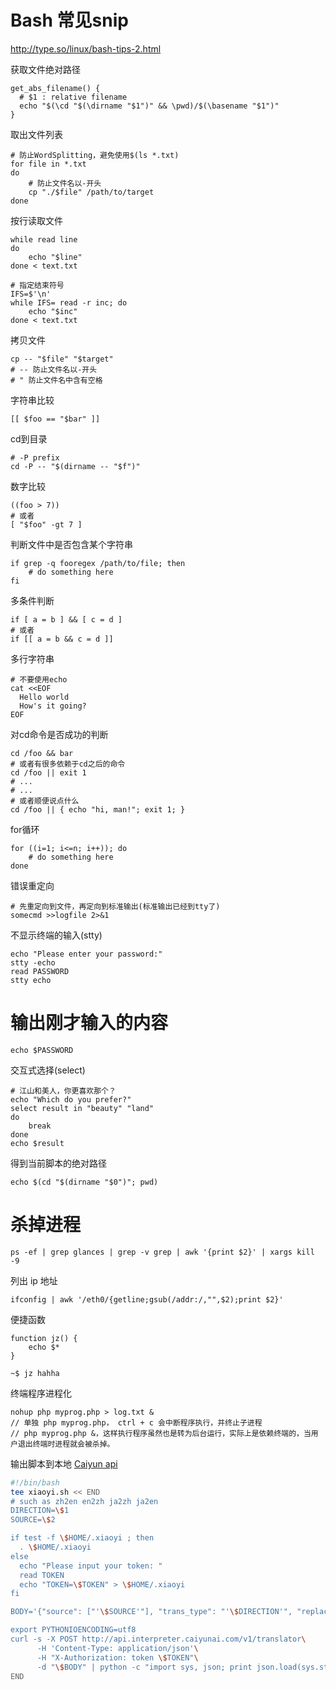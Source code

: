 # Bash 常见snip
http://type.so/linux/bash-tips-2.html

获取文件绝对路径
```
get_abs_filename() {
  # $1 : relative filename
  echo "$(\cd "$(\dirname "$1")" && \pwd)/$(\basename "$1")"
}
```


取出文件列表
```
# 防止WordSplitting，避免使用$(ls *.txt)
for file in *.txt
do
    # 防止文件名以-开头
    cp "./$file" /path/to/target
done
```

按行读取文件
```
while read line
do
    echo "$line"
done < text.txt

# 指定结束符号
IFS=$'\n'
while IFS= read -r inc; do
    echo "$inc"
done < text.txt
```

拷贝文件
```
cp -- "$file" "$target"
# -- 防止文件名以-开头
# " 防止文件名中含有空格
```

字符串比较
```
[[ $foo == "$bar" ]]
```

cd到目录
```
# -P prefix
cd -P -- "$(dirname -- "$f")"
```

数字比较
```
((foo > 7))
# 或者
[ "$foo" -gt 7 ]
```

判断文件中是否包含某个字符串
```
if grep -q fooregex /path/to/file; then
    # do something here
fi
```

多条件判断
```
if [ a = b ] && [ c = d ]
# 或者
if [[ a = b && c = d ]]
```

多行字符串
```
# 不要使用echo
cat <<EOF
  Hello world
  How's it going?
EOF
```

对cd命令是否成功的判断
```
cd /foo && bar
# 或者有很多依赖于cd之后的命令
cd /foo || exit 1
# ...
# ...
# 或者顺便说点什么 
cd /foo || { echo "hi, man!"; exit 1; }
```

for循环
```
for ((i=1; i<=n; i++)); do
    # do something here
done
```

错误重定向
```
# 先重定向到文件，再定向到标准输出(标准输出已经到tty了)
somecmd >>logfile 2>&1
```

不显示终端的输入(stty)
```
echo "Please enter your password:"
stty -echo
read PASSWORD
stty echo
```

# 输出刚才输入的内容
```
echo $PASSWORD
```

交互式选择(select)
```
# 江山和美人，你更喜欢那个？
echo "Which do you prefer?"
select result in "beauty" "land"
do
    break
done
echo $result
```

得到当前脚本的绝对路径
```
echo $(cd "$(dirname "$0")"; pwd)
```

# 杀掉进程
```
ps -ef | grep glances | grep -v grep | awk '{print $2}' | xargs kill -9
```

列出 ip 地址
```
ifconfig | awk '/eth0/{getline;gsub(/addr:/,"",$2);print $2}'
```

便捷函数
```
function jz() {
    echo $*
}

~$ jz hahha
```

终端程序进程化
```
nohup php myprog.php > log.txt &
// 单独 php myprog.php， ctrl + c 会中断程序执行，并终止子进程
// php myprog.php &，这样执行程序虽然也是转为后台运行，实际上是依赖终端的，当用户退出终端时进程就会被杀掉。
```

输出脚本到本地 [Caiyun api](https://fanyi.caiyunapp.com/#/api)
```bash
#!/bin/bash
tee xiaoyi.sh << END
# such as zh2en en2zh ja2zh ja2en
DIRECTION=\$1
SOURCE=\$2

if test -f \$HOME/.xiaoyi ; then
  . \$HOME/.xiaoyi
else
  echo "Please input your token: "
  read TOKEN
  echo "TOKEN=\$TOKEN" > \$HOME/.xiaoyi
fi

BODY='{"source": ["'\$SOURCE'"], "trans_type": "'\$DIRECTION'", "replaced": true, "media": "text", "request_id": "demo" }'

export PYTHONIOENCODING=utf8
curl -s -X POST http://api.interpreter.caiyunai.com/v1/translator\
      -H 'Content-Type: application/json'\
      -H "X-Authorization: token \$TOKEN"\
      -d "\$BODY" | python -c "import sys, json; print json.load(sys.stdin)['target']"
END
```
